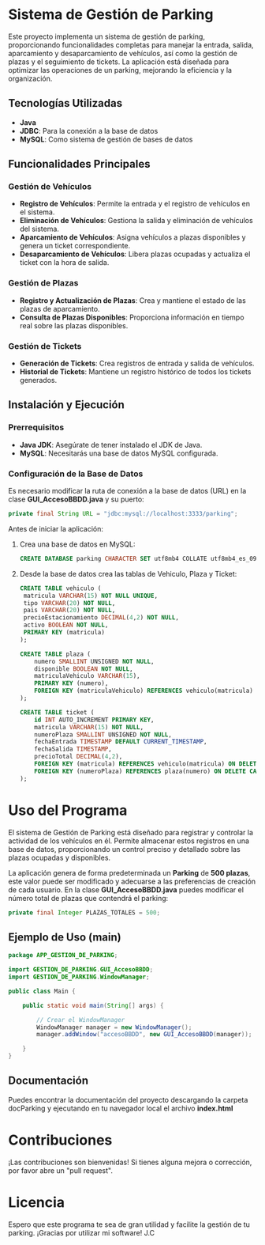 # Sistema de Gestión de Parking

Este proyecto implementa un sistema de gestión de parking, proporcionando funcionalidades completas para manejar la entrada, salida, aparcamiento y desaparcamiento de vehículos, así como la gestión de plazas y el seguimiento de tickets. La aplicación está diseñada para optimizar las operaciones de un parking, mejorando la eficiencia y la organización.

## Tecnologías Utilizadas

- **Java**
- **JDBC**: Para la conexión a la base de datos
- **MySQL**: Como sistema de gestión de bases de datos

## Funcionalidades Principales

### Gestión de Vehículos

- **Registro de Vehículos**: Permite la entrada y el registro de vehículos en el sistema.
- **Eliminación de Vehículos**: Gestiona la salida y eliminación de vehículos del sistema.
- **Aparcamiento de Vehículos**: Asigna vehículos a plazas disponibles y genera un ticket correspondiente.
- **Desaparcamiento de Vehículos**: Libera plazas ocupadas y actualiza el ticket con la hora de salida.

### Gestión de Plazas

- **Registro y Actualización de Plazas**: Crea y mantiene el estado de las plazas de aparcamiento.
- **Consulta de Plazas Disponibles**: Proporciona información en tiempo real sobre las plazas disponibles.

### Gestión de Tickets

- **Generación de Tickets**: Crea registros de entrada y salida de vehículos.
- **Historial de Tickets**: Mantiene un registro histórico de todos los tickets generados.

## Instalación y Ejecución

### Prerrequisitos

- **Java JDK**: Asegúrate de tener instalado el JDK de Java.
- **MySQL**: Necesitarás una base de datos MySQL configurada.

### Configuración de la Base de Datos

Es necesario modificar la ruta de conexión a la base de datos (URL) en la clase <b>GUI_AccesoBBDD.java</b> y su puerto:

```java
private final String URL = "jdbc:mysql://localhost:3333/parking";
```

Antes de iniciar la aplicación:

1. Crea una base de datos en MySQL:
   ```sql
   CREATE DATABASE parking CHARACTER SET utf8mb4 COLLATE utf8mb4_es_0900_as_cs;
2. Desde la base de datos crea las tablas de Vehiculo, Plaza y Ticket:
   ```sql
   CREATE TABLE vehiculo (
    matricula VARCHAR(15) NOT NULL UNIQUE,
    tipo VARCHAR(20) NOT NULL,
    pais VARCHAR(20) NOT NULL,
    precioEstacionamiento DECIMAL(4,2) NOT NULL,
    activo BOOLEAN NOT NULL,
    PRIMARY KEY (matricula)
   );

   CREATE TABLE plaza (
       numero SMALLINT UNSIGNED NOT NULL,
       disponible BOOLEAN NOT NULL,
       matriculaVehiculo VARCHAR(15),
       PRIMARY KEY (numero),
       FOREIGN KEY (matriculaVehiculo) REFERENCES vehiculo(matricula) ON UPDATE CASCADE
   );

   CREATE TABLE ticket (
       id INT AUTO_INCREMENT PRIMARY KEY,
       matricula VARCHAR(15) NOT NULL,
       numeroPlaza SMALLINT UNSIGNED NOT NULL,
       fechaEntrada TIMESTAMP DEFAULT CURRENT_TIMESTAMP,
       fechaSalida TIMESTAMP,
       precioTotal DECIMAL(4,2),
       FOREIGN KEY (matricula) REFERENCES vehiculo(matricula) ON DELETE CASCADE,
       FOREIGN KEY (numeroPlaza) REFERENCES plaza(numero) ON DELETE CASCADE
   );

# Uso del Programa
El sistema de Gestión de Parking está diseñado para registrar y controlar la actividad de los vehículos en él. Permite almacenar estos registros en una base de datos, proporcionando un control preciso y detallado sobre las plazas ocupadas y disponibles.
<p>La aplicación genera de forma predeterminada un <b>Parking</b> de <b>500 plazas</b>, este valor puede ser modificado y adecuarse a las preferencias de creación de cada usuario. En la clase <b>GUI_AccesoBBDD.java</b> puedes modificar el número total de plazas que contendrá el parking:</p> 

```java
private final Integer PLAZAS_TOTALES = 500;
```

## Ejemplo de Uso (main)

```java
package APP_GESTION_DE_PARKING;

import GESTION_DE_PARKING.GUI_AccesoBBDD;
import GESTION_DE_PARKING.WindowManager;

public class Main {

    public static void main(String[] args) {

        // Crear el WindowManager
        WindowManager manager = new WindowManager();
        manager.addWindow("accesoBBDD", new GUI_AccesoBBDD(manager));

    }
}
``````

## Documentación

Puedes encontrar la documentación del proyecto descargando la carpeta docParking y ejecutando en tu navegador local el archivo <b>index.html</b>

# Contribuciones
¡Las contribuciones son bienvenidas! Si tienes alguna mejora o corrección, por favor abre un "pull request".

# Licencia
Espero que este programa te sea de gran utilidad y facilite la gestión de tu parking. ¡Gracias por utilizar mi software! 
J.C
